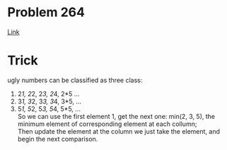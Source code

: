 # Problem 264
[Link](https://leetcode.com/problems/ugly-number-ii/description/)

# Trick
ugly numbers can be classified as three class:   
1. 2*1, 2*2, 2*3, 2*4, 2*5 ...   
2. 3*1, 3*2, 3*3, 3*4, 3*5, ...    
3. 5*1, 5*2, 5*3, 5*4, 5*5, ...   
    So we can use the first element 1, get the next one: min(2, 3, 5), the minimum element of corresponding element at each collumn;    
    Then update the element at the column we just take the element, and begin the next comparison.
